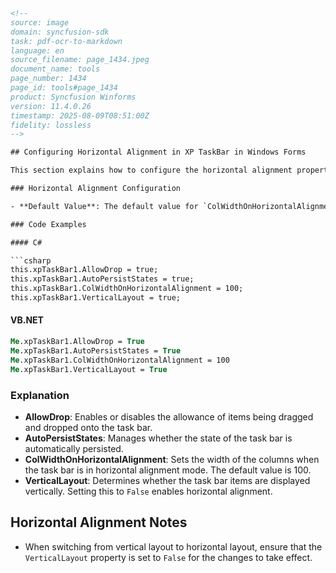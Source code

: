 ```html
<!-- 
source: image
domain: syncfusion-sdk
task: pdf-ocr-to-markdown
language: en
source_filename: page_1434.jpeg
document_name: tools
page_number: 1434
page_id: tools#page_1434
product: Syncfusion Winforms
version: 11.4.0.26
timestamp: 2025-08-09T08:51:00Z
fidelity: lossless
-->

## Configuring Horizontal Alignment in XP TaskBar in Windows Forms

This section explains how to configure the horizontal alignment properties for an XP TaskBar control in Windows Forms applications.

### Horizontal Alignment Configuration

- **Default Value**: The default value for `ColWidthOnHorizontalAlignment` is 100. To enable horizontal alignment, the `VerticalLayout` property must be set to `False`.

### Code Examples

#### C#

```csharp
this.xpTaskBar1.AllowDrop = true;
this.xpTaskBar1.AutoPersistStates = true;
this.xpTaskBar1.ColWidthOnHorizontalAlignment = 100;
this.xpTaskBar1.VerticalLayout = true;
```

#### VB.NET

```vb
Me.xpTaskBar1.AllowDrop = True
Me.xpTaskBar1.AutoPersistStates = True
Me.xpTaskBar1.ColWidthOnHorizontalAlignment = 100
Me.xpTaskBar1.VerticalLayout = True
```

### Explanation

- **AllowDrop**: Enables or disables the allowance of items being dragged and dropped onto the task bar.
- **AutoPersistStates**: Manages whether the state of the task bar is automatically persisted.
- **ColWidthOnHorizontalAlignment**: Sets the width of the columns when the task bar is in horizontal alignment mode. The default value is 100.
- **VerticalLayout**: Determines whether the task bar items are displayed vertically. Setting this to `False` enables horizontal alignment.

## Horizontal Alignment Notes

- When switching from vertical layout to horizontal layout, ensure that the `VerticalLayout` property is set to `False` for the changes to take effect.

<!-- tags: Windows Forms, XP TaskBar, Horizontal Alignment, Vertical Layout, AllowDrop, AutoPersistStates, ColWidthOnHorizontalAlignment keywords: XP TaskBar, Windows Forms, Horizontal, Vertical, Layout -->
```